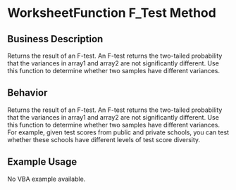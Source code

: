 # WorksheetFunction F_Test Method

## Business Description
Returns the result of an F-test. An F-test returns the two-tailed probability that the variances in array1 and array2 are not significantly different. Use this function to determine whether two samples have different variances.

## Behavior
Returns the result of an F-test. An F-test returns the two-tailed probability that the variances in array1 and array2 are not significantly different. Use this function to determine whether two samples have different variances. For example, given test scores from public and private schools, you can test whether these schools have different levels of test score diversity.

## Example Usage
No VBA example available.